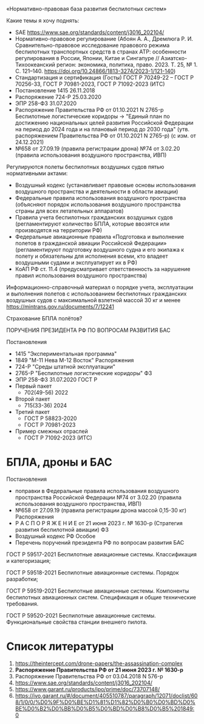 «Нормативно-правовая база развития беспилотных систем»


Какие темы я хочу поднять:

- SAE https://www.sae.org/standards/content/j3016_202104/
- Нормативно-правовое регулирование (Абоян А. А., Дремлюга Р. И. Сравнительно-правовое исследование правового режима беспилотных транспортных средств в странах АТР: особенности регулирования в России, Японии, Китае и Сингапуре // Азиатско-Тихоокеанский регион: экономика, политика, право. 2023. Т. 25, № 1. С. 121–140. https://doi.org/10.24866/1813-3274/2023-1/121-140)
- Стандартизация и сертификация (Госты) ГОСТ Р 70249-22 – ГОСТ Р 70256-33, ГОСТ Р 70981-2023, ГОСТ Р 71092-2023 (ИТС)
- Постановление 1415 26.11.2018
- Распоряжение 724-Р 25.03.2020
- ЭПР 258-ФЗ 31.07.2020
- Распоряжение Правительства РФ от 01.10.2021 N 2765-р Беспилотные логистические коридоры -> "Единый план по достижению национальных целей развития Российской Федерации на период до 2024 года и на плановый период до 2030 года" (утв. распоряжением Правительства РФ от 01.10.2021 N 2765-р) (с изм. от 24.12.2021)
- №658 от 27.09.19 (правила регистрации дрона) №74 от 3.02.20 (правила использования воздушного пространства, ИВП)

Регулируются полеты беспилотных воздушных судов пятью нормативными актами:
- Воздушный кодекс (устанавливает правовые основы использования воздушного пространства и деятельности в области авиации)
- Федеральные правила использования воздушного пространства (объясняют порядок использования воздушного пространства страны для всех летательных аппаратов)
- Правила учета беспилотных гражданских воздушных судов (регламентируют количество БПЛА, которые ввозятся или производятся на территории РФ)
- Федеральные авиационные правила «Подготовка и выполнение полетов в гражданской авиации Российской Федерации» (регламентируют подготовку воздушного судна и его экипажа к полету и обязательны для исполнения всеми, кто владеет воздушными судами и эксплуатирует их в РФ)
- КоАП РФ ст. 11.4 (предусматривает ответственность за нарушение правил использования воздушного пространства)

Информационно-справочный материал о порядке учета, эксплуатации и выполнения полетов с использованием беспилотных гражданских воздушных судов с максимальной взлетной массой 30 кг и менее https://mintrans.gov.ru/documents/7/12241

Страхование БПЛА полётов?

ПОРУЧЕНИЯ ПРЕЗИДЕНТА РФ ПО ВОПРОСАМ РАЗВИТИЯ БАС

Постановления
- 1415 "Экспериментальная программа"
- 1849 "М-11 Нева М-12 Восток"
Распоряжения
- 724-Р "Среды штатной эксплуатации"
- 2765-Р "Беспилотные логистические коридоры"
ФЗ
- ЭПР 258-ФЗ 31.07.2020
ГОСТ Р
- Первый пакет
	- 702(49-56) 2022
- Второй пакет
	- 715(33-36) 2024
- Третий пакет
	- ГОСТ Р 58823-2020
	- ГОСТ Р 70981-2023
- Пример смежных отраслей
	- ГОСТ Р 71092-2023 (ИТС)

# БПЛА, дроны и БАС
Постановления
- поправки в Федеральные правила использования воздушного пространства Российской Федерации №74 от 3.02.20 (правила использования воздушного пространства, ИВП)
- №658 от 27.09.19 (правила регистрации дрона массой 0,15-30 кг)
Распоряжения
- Р А С П О Р Я Ж Е Н И Е от 21 июня 2023 г. № 1630-р (Стратегия развития беспилотной авиации)
ФЗ
- Воздушный кодекс РФ
Особое
- Перечень поручений президента РФ по вопросам развития БАС


ГОСТ Р 59517-2021 Беспилотные авиационные системы. Классификация и категоризация;

ГОСТ Р 59518-2021 Беспилотные авиационные системы. Порядок разработки;

ГОСТ Р 59519-2021 Беспилотные авиационные системы. Компоненты беспилотных авиационных систем. Спецификация и общие технические требования.

ГОСТ Р 59520-2021 Беспилотные авиационные системы. Функциональные свойства станции внешнего пилота.


# Список литературы
1) https://theintercept.com/drone-papers/the-assassination-complex 
2) **Распоряжение Правительства РФ от 21 июня 2023 г. № 1630-р**
3) Распоряжение Правительства РФ от 03.04.2018 N 576-р
4) https://www.sae.org/standards/content/j3016_202104/
5) https://www.garant.ru/products/ipo/prime/doc/73707148/
6) https://ivo.garant.ru/#/document/405510787/paragraph/12071/doclist/608/1/0/0/%D0%9F%D0%BE%D1%81%D1%82%D0%B0%D0%BD%D0%BE%D0%B2%D0%BB%D0%B5%D0%BD%D0%B8%D0%B5%201849:0 